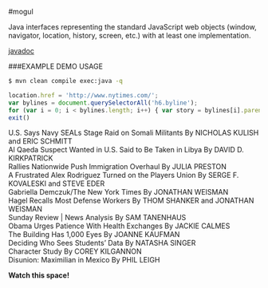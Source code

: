 #mogul

Java interfaces representing the standard JavaScript web objects (window, navigator, location, history, screen, etc.) with at least one implementation.

[javadoc](http://snoblind.github.io/mogul/apidocs/overview-summary.html)

###EXAMPLE DEMO USAGE

```bash
$ mvn clean compile exec:java -q
```

```javascript
location.href = 'http://www.nytimes.com/';
var bylines = document.querySelectorAll('h6.byline');
for (var i = 0; i < bylines.length; i++) { var story = bylines[i].parentNode; var headline = story.querySelector('h1,h2,h3,h4,h5,h6,h7,h8'); console.log(headline.innerText.trim() + ' ' + bylines[i].innerText.trim()); }
exit()
```

U.S. Says Navy SEALs Stage Raid on Somali Militants By NICHOLAS KULISH and ERIC SCHMITT  
Al Qaeda Suspect Wanted in U.S. Said to Be Taken in Libya By DAVID D. KIRKPATRICK  
Rallies Nationwide Push Immigration Overhaul By JULIA PRESTON  
A Frustrated Alex Rodriguez Turned on the Players Union By SERGE F. KOVALESKI and STEVE EDER  
Gabriella Demczuk/The New York Times By JONATHAN WEISMAN  
Hagel Recalls Most Defense Workers By THOM SHANKER and JONATHAN WEISMAN  
Sunday Review | News Analysis By SAM TANENHAUS  
Obama Urges Patience With Health Exchanges By JACKIE CALMES  
The Building Has 1,000 Eyes By JOANNE KAUFMAN  
Deciding Who Sees Students’ Data By NATASHA SINGER  
Character Study By COREY KILGANNON  
Disunion: Maximilian in Mexico By PHIL LEIGH  

__Watch this space!__
